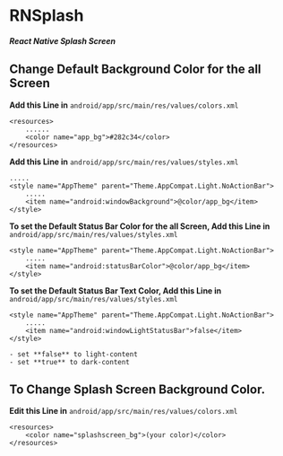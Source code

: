 # RNSplash
##### React Native Splash Screen


## Change Default Background Color for the all Screen


**Add this Line in** ``` android/app/src/main/res/values/colors.xml ```
```
<resources>
    ......
    <color name="app_bg">#282c34</color>
</resources>
```

**Add this Line in** ``` android/app/src/main/res/values/styles.xml ``` 
```
.....
<style name="AppTheme" parent="Theme.AppCompat.Light.NoActionBar">
    .....
    <item name="android:windowBackground">@color/app_bg</item>
</style>
```

**To set the Default Status Bar Color for the all Screen, Add this Line in** ``` android/app/src/main/res/values/styles.xml ```
```
<style name="AppTheme" parent="Theme.AppCompat.Light.NoActionBar">
    .....
    <item name="android:statusBarColor">@color/app_bg</item>
</style>
```

**To set the Default Status Bar Text Color, Add this Line in** ``` android/app/src/main/res/values/styles.xml ```
```
<style name="AppTheme" parent="Theme.AppCompat.Light.NoActionBar">
    .....
    <item name="android:windowLightStatusBar">false</item>
</style>
```
```
- set **false** to light-content
- set **true** to dark-content
```



## To Change Splash Screen Background Color.

**Edit this Line in** ``` android/app/src/main/res/values/colors.xml ```
```
<resources>
    <color name="splashscreen_bg">(your color)</color>
</resources>
```